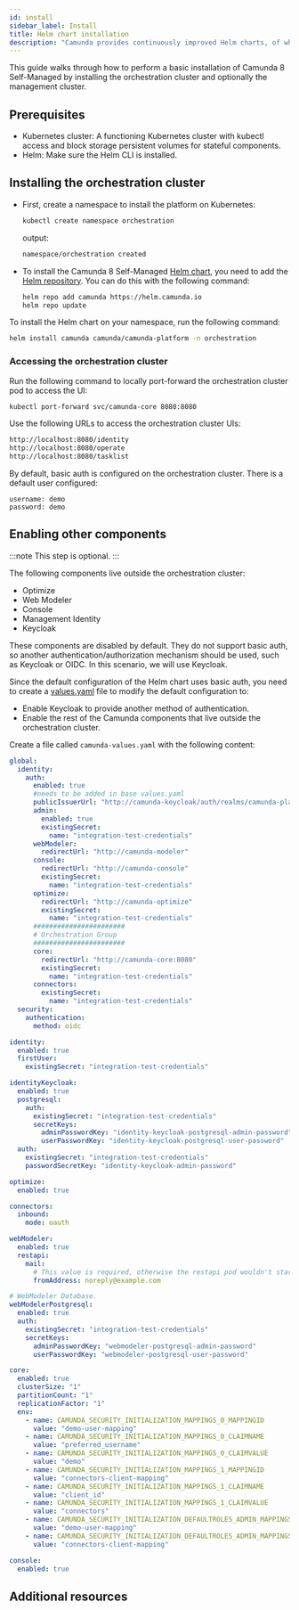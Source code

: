 ```yaml
---
id: install
sidebar_label: Install
title: Helm chart installation
description: "Camunda provides continuously improved Helm charts, of which are not cloud provider-specific so you can choose your Kubernetes provider."
---
```


This guide walks through how to perform a basic installation of Camunda 8 Self-Managed by installing the orchestration cluster and optionally the management cluster.

<!-- TODO: add links to explain the orchestration cluster and management cluster -->

## Prerequisites

- Kubernetes cluster: A functioning Kubernetes cluster with kubectl access and block storage persistent volumes for stateful components.
- Helm: Make sure the Helm CLI is installed.

## Installing the orchestration cluster

- First, create a namespace to install the platform on Kubernetes:
  ```bash
  kubectl create namespace orchestration
  ```
  output:
  ```bash
  namespace/orchestration created
  ```
- To install the Camunda 8 Self-Managed [Helm chart](https://helm.sh/docs/topics/charts/), you need to add the [Helm repository](https://helm.sh/docs/topics/chart_repository/). You can do this with the following command:
  ```bash
  helm repo add camunda https://helm.camunda.io
  helm repo update
  ```

To install the Helm chart on your namespace, run the following command:

```bash
helm install camunda camunda/camunda-platform -n orchestration
```

### Accessing the orchestration cluster

Run the following command to locally port-forward the orchestration cluster pod to access the UI:

```bash
kubectl port-forward svc/camunda-core 8080:8080
```

Use the following URLs to access the orchestration cluster UIs:

```bash
http://localhost:8080/identity
http://localhost:8080/operate
http://localhost:8080/tasklist
```

By default, basic auth is configured on the orchestration cluster. There is a default user configured:

```
username: demo
password: demo
```

## Enabling other components

:::note
This step is optional.
:::

<!-- TODO: Add links to doc pages that explain each component. -->

The following components live outside the orchestration cluster:

- Optimize
- Web Modeler
- Console
- Management Identity
- Keycloak

These components are disabled by default. They do not support basic auth, so another authentication/authorization mechanism should be used, such as Keycloak or OIDC. In this scenario, we will use Keycloak.

<!-- TODO: Add a suitable link to explain what a values.yaml file is. -->

Since the default configuration of the Helm chart uses basic auth, you need to create a [values.yaml](https://helm.sh/docs/chart_template_guide/values_files/) file to modify the default configuration to:

- Enable Keycloak to provide another method of authentication.
- Enable the rest of the Camunda components that live outside the orchestration cluster.

<!-- TODO: Remove setting existingSecret in favor of autoGenerate secrets -->

Create a file called `camunda-values.yaml` with the following content:

```yaml
global:
  identity:
    auth:
      enabled: true
      #needs to be added in base values.yaml
      publicIssuerUrl: "http://camunda-keycloak/auth/realms/camunda-platform"
      admin:
        enabled: true
        existingSecret:
          name: "integration-test-credentials"
      webModeler:
        redirectUrl: "http://camunda-modeler"
      console:
        redirectUrl: "http://camunda-console"
        existingSecret:
          name: "integration-test-credentials"
      optimize:
        redirectUrl: "http://camunda-optimize"
        existingSecret:
          name: "integration-test-credentials"
      #######################
      # Orchestration Group
      #######################
      core:
        redirectUrl: "http://camunda-core:8080"
        existingSecret:
          name: "integration-test-credentials"
      connectors:
        existingSecret:
          name: "integration-test-credentials"
  security:
    authentication:
      method: oidc

identity:
  enabled: true
  firstUser:
    existingSecret: "integration-test-credentials"

identityKeycloak:
  enabled: true
  postgresql:
    auth:
      existingSecret: "integration-test-credentials"
      secretKeys:
        adminPasswordKey: "identity-keycloak-postgresql-admin-password"
        userPasswordKey: "identity-keycloak-postgresql-user-password"
  auth:
    existingSecret: "integration-test-credentials"
    passwordSecretKey: "identity-keycloak-admin-password"

optimize:
  enabled: true

connectors:
  inbound:
    mode: oauth

webModeler:
  enabled: true
  restapi:
    mail:
      # This value is required, otherwise the restapi pod wouldn't start.
      fromAddress: noreply@example.com

# WebModeler Database.
webModelerPostgresql:
  enabled: true
  auth:
    existingSecret: "integration-test-credentials"
    secretKeys:
      adminPasswordKey: "webmodeler-postgresql-admin-password"
      userPasswordKey: "webmodeler-postgresql-user-password"

core:
  enabled: true
  clusterSize: "1"
  partitionCount: "1"
  replicationFactor: "1"
  env:
    - name: CAMUNDA_SECURITY_INITIALIZATION_MAPPINGS_0_MAPPINGID
      value: "demo-user-mapping"
    - name: CAMUNDA_SECURITY_INITIALIZATION_MAPPINGS_0_CLAIMNAME
      value: "preferred_username"
    - name: CAMUNDA_SECURITY_INITIALIZATION_MAPPINGS_0_CLAIMVALUE
      value: "demo"
    - name: CAMUNDA_SECURITY_INITIALIZATION_MAPPINGS_1_MAPPINGID
      value: "connectors-client-mapping"
    - name: CAMUNDA_SECURITY_INITIALIZATION_MAPPINGS_1_CLAIMNAME
      value: "client_id"
    - name: CAMUNDA_SECURITY_INITIALIZATION_MAPPINGS_1_CLAIMVALUE
      value: "connectors"
    - name: CAMUNDA_SECURITY_INITIALIZATION_DEFAULTROLES_ADMIN_MAPPINGS_0
      value: "demo-user-mapping"
    - name: CAMUNDA_SECURITY_INITIALIZATION_DEFAULTROLES_ADMIN_MAPPINGS_1
      value: "connectors-client-mapping"

console:
  enabled: true
```

<!-- TODO: Add a section about port-forward. Currently, port-forward is not working because the redirect URIs are configured with the Kubernetes service names. If the redirect URIs are set to localhost, the orchestration cluster will be unhealthy since it cannot access Keycloak through localhost. -->

## Additional resources

<!-- TODO: Add links to the following:
- Basic auth guide
- Enable Keycloak guide
- Enable OIDC guide
- Explanation of management/orchestration cluster -->

<!--## Next steps

If you would like to further customize the Camunda 8 Self-Managed Helm chart, please proceed to the following section:-->
